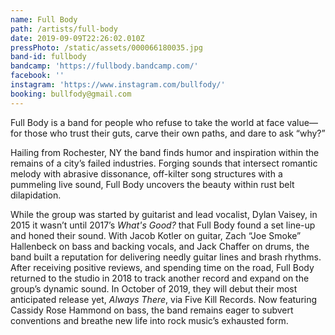 ```yaml
---
name: Full Body
path: /artists/full-body
date: 2019-09-09T22:26:02.010Z
pressPhoto: /static/assets/000066180035.jpg
band-id: fullbody
bandcamp: 'https://fullbody.bandcamp.com/'
facebook: ''
instagram: 'https://www.instagram.com/bullfody/'
booking: bullfody@gmail.com
---
```

Full Body is a band for people who refuse to take the world at face value—for those who trust their guts, carve their own paths, and dare to ask “why?” 

Hailing from Rochester, NY the band finds humor and inspiration within the remains of a city’s failed industries. Forging sounds that intersect romantic melody with abrasive dissonance, off-kilter song structures with a pummeling live sound, Full Body uncovers the beauty within rust belt dilapidation.

While the group was started by guitarist and lead vocalist, Dylan Vaisey, in 2015 it wasn’t until 2017’s _What's Good?_ that Full Body found a set line-up and honed their sound. With Jacob Kotler on guitar, Zach “Joe Smoke” Hallenbeck on bass and backing vocals, and Jack Chaffer on drums, the band built a reputation for delivering needly guitar lines and brash rhythms. After receiving positive reviews, and spending time on the road, Full Body returned to the studio in 2018 to track another record and expand on the group’s dynamic sound. In October of 2019, they will debut their most anticipated release yet, _Always There_, via Five Kill Records. Now featuring Cassidy Rose Hammond on bass, the band remains eager to subvert conventions and breathe new life into rock music’s exhausted form.
